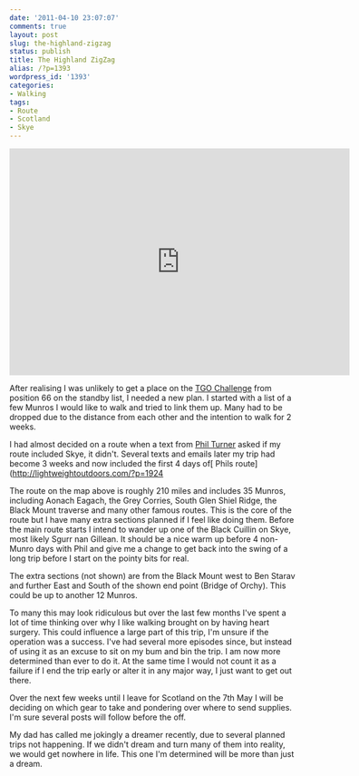 ```yaml
---
date: '2011-04-10 23:07:07'
comments: true
layout: post
slug: the-highland-zigzag
status: publish
title: The Highland ZigZag
alias: /?p=1393
wordpress_id: '1393'
categories:
- Walking
tags:
- Route
- Scotland
- Skye
---
```


<iframe Title="The Highland ZigZag Route" src="http://www.everytrail.com/iframe2.php?trip_id=1036591&#038;width=600&#038;height=400" marginheight="0" marginwidth="0" frameborder="0" scrolling="no" width="600" height="400"></iframe>

After realising I was unlikely to get a place on the [TGO Challenge](http://www.tgochallenge.pwp.blueyonder.co.uk/) from position 66 on the standby list, I needed a new plan. I started with a list of a few Munros I would like to walk and tried to link them up. Many had to be dropped due to the distance from each other and the intention to walk for 2 weeks. 
<!-- more -->
I had almost decided on a route when a text from [Phil Turner](http://www.lightweightoutdoors.com/) asked if my route included Skye, it didn't. Several texts and emails later my trip had become 3 weeks and now included the first 4 days of[ Phils route](http://lightweightoutdoors.com/?p=1924

The route on the map above is roughly 210 miles and includes 35 Munros, including Aonach Eagach, the Grey Corries, South Glen Shiel Ridge, the Black Mount traverse and many other famous routes. This is the core of the route but I have many extra sections planned if I feel like doing them. Before the main route starts I intend to wander up one of the Black Cuillin on Skye, most likely Sgurr nan Gillean. It should be a nice warm up before 4 non-Munro days with Phil and give me a change to get back into the swing of a long trip before I start on the pointy bits for real. 

The extra sections (not shown) are from the Black Mount west to Ben Starav and further East and South of the shown end point (Bridge of Orchy). This could be up to another 12 Munros. 

To many this may look ridiculous but over the last few months I've spent a lot of time thinking over why I like walking brought on by having heart surgery. This could influence a large part of this trip, I'm unsure if the operation was a success. I've had several more episodes since, but instead of using it as an excuse to sit on my bum and bin the trip. I am now more determined than ever to do it. At the same time I would not count it as a failure if I end the trip early or alter it in any major way, I just want to get out there. 

Over the next few weeks until I leave for Scotland on the 7th May I will be deciding on which gear to take and pondering over where to send supplies. I'm sure several posts will follow before the off. 

My dad has called me jokingly a dreamer recently, due to several planned trips not happening. If we didn't dream and turn many of them into reality, we would get nowhere in life. This one I'm determined will be more than just a dream.
